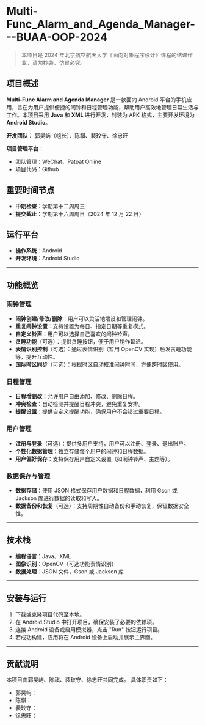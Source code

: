 # Multi-Func_Alarm_and_Agenda_Manager---BUAA-OOP-2024

> 本项目是 2024 年北京航空航天大学《面向对象程序设计》课程的结课作业，请勿抄袭，仿冒必究。

## 项目概述

**Multi-Func Alarm and Agenda Manager** 是一款面向 Android 平台的手机应用，旨在为用户提供便捷的闹钟和日程管理功能，帮助用户高效地管理日常生活与工作。本项目采用 **Java** 和 **XML** 进行开发，封装为 APK 格式，主要开发环境为 **Android Studio**。

**开发团队：**
郭昊屿（组长）、陈祺、裴玟守、徐忠旺

**项目管理平台：**
- 团队管理：WeChat、Patpat Online
- 项目代码：Github

## 重要时间节点

- **中期检查**：学期第十二周周三
- **提交截止**：学期第十六周周日（2024 年 12 月 22 日）

## 运行平台

- **操作系统**：Android
- **开发环境**：Android Studio

---

## 功能概览

### 闹钟管理
- **闹钟创建/修改/删除**：用户可以灵活地增设和管理闹钟。
- **重复闹钟设置**：支持设置为每日、指定日期等重复模式。
- **自定义铃声**：用户可以选择自己喜欢的闹钟铃声。
- **贪睡功能**（可选）：提供贪睡按钮，便于用户稍作延迟。
- **表情识别控制**（可选）：通过表情识别（暂用 OpenCV 实现）触发贪睡功能等，提升互动性。
- **国际时区同步**（可选）：根据时区自动校准闹钟时间，方便跨时区使用。

### 日程管理
- **日程增删改**：允许用户自由添加、修改、删除日程。
- **冲突检查**：自动检测并提醒日程冲突，避免重复安排。
- **提醒设置**：提供自定义提醒功能，确保用户不会错过重要日程。

### 用户管理
- **注册与登录**（可选）：提供多用户支持，用户可以注册、登录、退出账户。
- **个性化数据管理**：独立存储每个用户的闹钟和日程数据。
- **用户偏好保存**：支持保存用户自定义设置（如闹钟铃声、主题等）。

### 数据保存与管理
- **数据存储**：使用 JSON 格式保存用户数据和日程数据，利用 Gson 或 Jackson 库进行数据的读取和写入。
- **数据备份和恢复**（可选）：支持周期性自动备份和手动恢复，保证数据安全性。

---

## 技术栈

- **编程语言**：Java、XML
- **图像识别**：OpenCV（可选功能表情识别）
- **数据处理**：JSON 文件，Gson 或 Jackson 库

---

## 安装与运行

1. 下载或克隆项目代码至本地。
2. 在 Android Studio 中打开项目，确保安装了必要的依赖项。
3. 连接 Android 设备或启用模拟器，点击 "Run" 按钮运行项目。
4. 若成功构建，应用将在 Android 设备上启动并展示主界面。

---

## 贡献说明

本项目由郭昊屿、陈祺、裴玟守、徐忠旺共同完成。
具体职责如下：
- 郭昊屿：
- 陈祺：
- 裴玟守：
- 徐忠旺：
